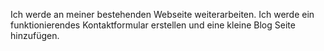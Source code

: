 Ich werde an meiner bestehenden Webseite weiterarbeiten. Ich werde ein funktionierendes Kontaktformular erstellen und eine kleine Blog Seite hinzufügen.
